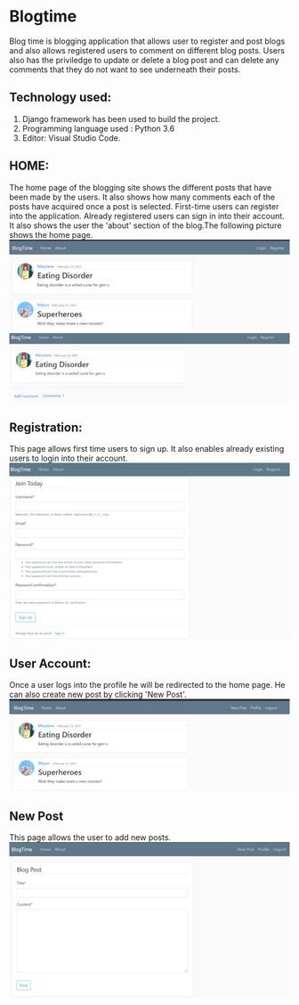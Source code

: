# Blogtime
Blog time is blogging application that allows user to register and post blogs and also allows registered users to comment on different blog posts. Users also has the priviledge to update or delete a blog post
and can delete any comments that they do not want to see underneath their posts.

## Technology used:

1) Django framework has been used to build the project.
2) Programming language used : Python 3.6
3) Editor: Visual Studio Code.

## HOME:

The home page of the blogging site shows the different posts that have been made by the users. It also shows how many comments each of the posts have acquired once a post is selected.
First-time users can register into the application. Already registered users can sign in into their account. It also shows the user the 'about' section of the blog.The following picture shows the home page.
![HomePage](HomePage.png)   ![HomePage](Homepage_1.png)

## Registration:

This page allows first time users to sign up. It also enables already existing users to login into their account.
![Registration](registration.png)


## User Account:

Once a user logs into the profile he will be redirected to the home page. He can also create new post by clicking 'New Post'.
![USerAccount](UserAccount.png)

## New Post

This page allows the user to add new posts.
![newpost](newpost.png)




                

